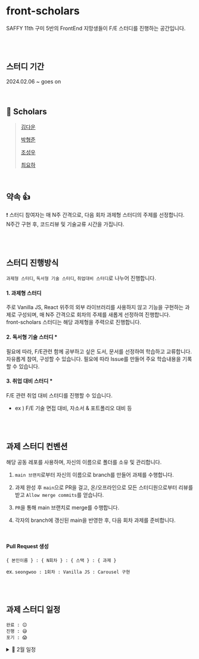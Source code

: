 # front-scholars
SAFFY 11th 구미 5반의 FrontEnd 지망생들이 F/E 스터디를 진행하는 공간입니다.

<br/><br/>

## 스터디 기간
2024.02.06 ~ goes on

<br/>

## 👥 Scholars
> [김다운](https://github.com/kimdw524)
> 
> [박형준](https://github.com/brobac)
> 
> [조성우](https://github.com/ABizCho)
> 
> [최요하](https://github.com/yh-project)

<br/>

## 약속 👍
❗ 스터디 참여자는 매 N주 간격으로, 다음 회차 과제형 스터디의 주제를 선정합니다. <br/> N주간 구현 후, 코드리뷰 및 기술교류 시간을 가집니다.

<br/><br/>

## 스터디 진행방식
`과제형 스터디`, `독서형 기술 스터디`, `취업대비 스터디`로 나누어 진행합니다.

#### 1. 과제형 스터디 
주로 Vanilla JS, React 위주의 외부 라이브러리를 사용하지 않고 기능을 구현하는 과제로 구성되며, 매 N주 간격으로 회차의 주제를 새롭게 선정하여 진행합니다. <br/>
front-scholars 스터디는 해당 과제형을 주력으로 진행합니다.<br/>

#### 2. 독서형 기술 스터디 *
필요에 따라, F/E관련 함께 공부하고 싶은 도서, 문서를 선정하여 학습하고 교류합니다. 자유롭게 참여, 구성할 수 있습니다. 필요에 따라 Issue를 만들어 주요 학습내용을 기록할 수 있습니다.

#### 3. 취업 대비 스터디 *
F/E 관련 취업 대비 스터디를 진행할 수 있습니다.<br>
- ex ) F/E 기술 면접 대비, 자소서 & 포트폴리오 대비 등

<br/><br/>

## 과제 스터디 컨벤션
해당 공동 레포를 사용하며, 자신의 이름으로 폴더를 소유 및 관리합니다.
<br/>

1. `main 브랜치`로부터 자신의 이름으로 branch를 만들어 과제를 수행합니다.

2. 과제 완성 후 `main`으로 PR을 걸고, 온/오프라인으로 모든 스터디원으로부터 리뷰를 받고 `Allow merge commits`를 얻습니다.
3. `PR`을 통해 main 브랜치로 merge를 수행합니다.
4. 각자의 branch에 갱신된 main을 반영한 후, 다음 회차 과제를 준비합니다.

<br/>

#### Pull Request 생성  
`{ 본인이름 } : { N회차 } : { 스택 } : { 과제 }` <br/>

ex. `seongwoo : 1회차 : Vanilla JS : Carousel 구현`


<br/><br/>

## 과제 스터디 일정
```
완료 : 😊
진행 : 😅
포기 : 😱
```
<details><summary>📎 2월 일정</summary>

|회차|김다운|박형준|조성우|최요하|기간|Ref|비고|
|:---:|:---:|:---:|:---:|:---:|:---:|:---:|:---:|
|**1회차** <br>`javascript`: <br>Carousel 구현|😅<br>[바로가기]()|😅<br>[바로가기]()|😅<br>[바로가기]()|😅<br>[바로가기]()|24.02.06 ~ 02.20| [부트스트랩 Carousel Docs](https://getbootstrap.kr/docs/5.0/components/carousel/)|-|


</details>




